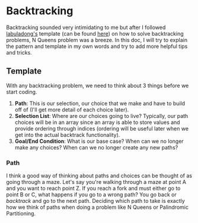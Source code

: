 # Backtracking
Backtracking sounded very intimidating to me but after I followed [labuladong's](https://github.com/labuladong) template (can be found [here](https://github.com/labuladong/fucking-algorithm)) on how to solve backtracking problems, N Queens problem was a breeze. In this doc, I will try to explain the pattern and template in my own words and try to add more helpful tips and tricks. 

## Template
With any backtracking problem, we need to think about 3 things before we start coding. 
1. **Path**: This is our selection, our choice that we make and have to build off of (I'll get more detail of each choice later).
2. **Selection List**: Where are our choices going to live? Typically, our path choices will be in an array since an array is able to store values and provide ordering through indices (ordering will be useful later when we get into the actual backtrack functionality). 
3. **Goal/End Condition**: What is our base case? When can we no longer make any choices? When can we no longer create any new paths? 

### Path
I think a good way of thinking about paths and choices can be thought of as going through a maze. Let's say you're walking through a maze at point A and you want to reach point Z. If you reach a fork and must either go to point B or C, what happens if you go to a wrong path? You go back or *backtrack* and go to the next path. Deciding which path to take is exactly how we think of paths when doing a problem like N Queens or Palindromic Partitioning. 